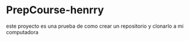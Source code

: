 # PrepCourse-henrry
este proyecto es una prueba de como crear un repositorio y clonarlo a mi computadora
